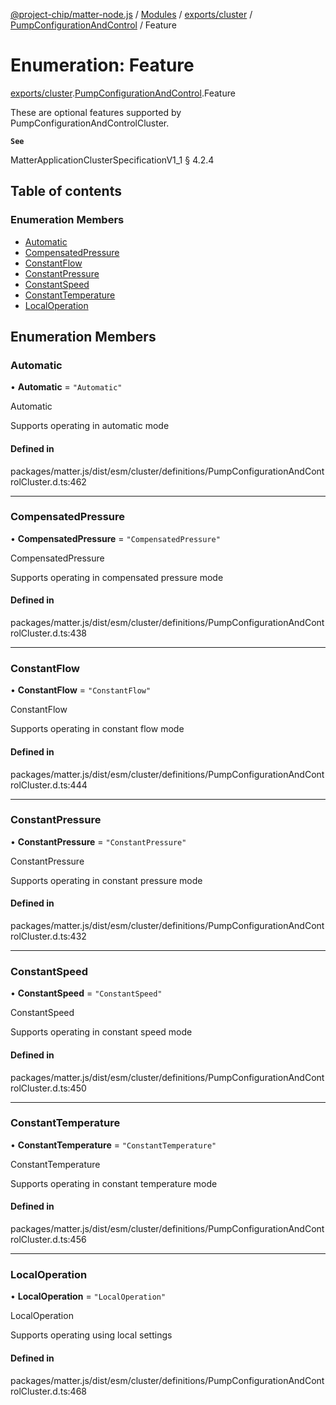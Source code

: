 [@project-chip/matter-node.js](../README.md) / [Modules](../modules.md) / [exports/cluster](../modules/exports_cluster.md) / [PumpConfigurationAndControl](../modules/exports_cluster.PumpConfigurationAndControl.md) / Feature

# Enumeration: Feature

[exports/cluster](../modules/exports_cluster.md).[PumpConfigurationAndControl](../modules/exports_cluster.PumpConfigurationAndControl.md).Feature

These are optional features supported by PumpConfigurationAndControlCluster.

**`See`**

MatterApplicationClusterSpecificationV1_1 § 4.2.4

## Table of contents

### Enumeration Members

- [Automatic](exports_cluster.PumpConfigurationAndControl.Feature.md#automatic)
- [CompensatedPressure](exports_cluster.PumpConfigurationAndControl.Feature.md#compensatedpressure)
- [ConstantFlow](exports_cluster.PumpConfigurationAndControl.Feature.md#constantflow)
- [ConstantPressure](exports_cluster.PumpConfigurationAndControl.Feature.md#constantpressure)
- [ConstantSpeed](exports_cluster.PumpConfigurationAndControl.Feature.md#constantspeed)
- [ConstantTemperature](exports_cluster.PumpConfigurationAndControl.Feature.md#constanttemperature)
- [LocalOperation](exports_cluster.PumpConfigurationAndControl.Feature.md#localoperation)

## Enumeration Members

### Automatic

• **Automatic** = ``"Automatic"``

Automatic

Supports operating in automatic mode

#### Defined in

packages/matter.js/dist/esm/cluster/definitions/PumpConfigurationAndControlCluster.d.ts:462

___

### CompensatedPressure

• **CompensatedPressure** = ``"CompensatedPressure"``

CompensatedPressure

Supports operating in compensated pressure mode

#### Defined in

packages/matter.js/dist/esm/cluster/definitions/PumpConfigurationAndControlCluster.d.ts:438

___

### ConstantFlow

• **ConstantFlow** = ``"ConstantFlow"``

ConstantFlow

Supports operating in constant flow mode

#### Defined in

packages/matter.js/dist/esm/cluster/definitions/PumpConfigurationAndControlCluster.d.ts:444

___

### ConstantPressure

• **ConstantPressure** = ``"ConstantPressure"``

ConstantPressure

Supports operating in constant pressure mode

#### Defined in

packages/matter.js/dist/esm/cluster/definitions/PumpConfigurationAndControlCluster.d.ts:432

___

### ConstantSpeed

• **ConstantSpeed** = ``"ConstantSpeed"``

ConstantSpeed

Supports operating in constant speed mode

#### Defined in

packages/matter.js/dist/esm/cluster/definitions/PumpConfigurationAndControlCluster.d.ts:450

___

### ConstantTemperature

• **ConstantTemperature** = ``"ConstantTemperature"``

ConstantTemperature

Supports operating in constant temperature mode

#### Defined in

packages/matter.js/dist/esm/cluster/definitions/PumpConfigurationAndControlCluster.d.ts:456

___

### LocalOperation

• **LocalOperation** = ``"LocalOperation"``

LocalOperation

Supports operating using local settings

#### Defined in

packages/matter.js/dist/esm/cluster/definitions/PumpConfigurationAndControlCluster.d.ts:468
